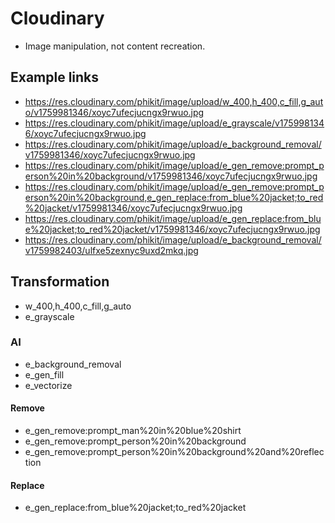 # Cloudinary

- Image manipulation, not content recreation.

## Example links

- https://res.cloudinary.com/phikit/image/upload/w_400,h_400,c_fill,g_auto/v1759981346/xoyc7ufecjucngx9rwuo.jpg
- https://res.cloudinary.com/phikit/image/upload/e_grayscale/v1759981346/xoyc7ufecjucngx9rwuo.jpg
- https://res.cloudinary.com/phikit/image/upload/e_background_removal/v1759981346/xoyc7ufecjucngx9rwuo.jpg
- https://res.cloudinary.com/phikit/image/upload/e_gen_remove:prompt_person%20in%20background/v1759981346/xoyc7ufecjucngx9rwuo.jpg
- https://res.cloudinary.com/phikit/image/upload/e_gen_remove:prompt_person%20in%20background,e_gen_replace:from_blue%20jacket;to_red%20jacket/v1759981346/xoyc7ufecjucngx9rwuo.jpg
- https://res.cloudinary.com/phikit/image/upload/e_gen_replace:from_blue%20jacket;to_red%20jacket/v1759981346/xoyc7ufecjucngx9rwuo.jpg
- https://res.cloudinary.com/phikit/image/upload/e_background_removal/v1759982403/ulfxe5zexnyc9uxd2mkq.jpg

## Transformation

- w_400,h_400,c_fill,g_auto
- e_grayscale

### AI

- e_background_removal
- e_gen_fill
- e_vectorize

#### Remove

- e_gen_remove:prompt_man%20in%20blue%20shirt
- e_gen_remove:prompt_person%20in%20background
- e_gen_remove:prompt_person%20in%20background%20and%20reflection

#### Replace

- e_gen_replace:from_blue%20jacket;to_red%20jacket